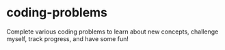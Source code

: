 # coding-problems
Complete various coding problems to learn about new concepts, challenge myself, track progress, and have some fun!
